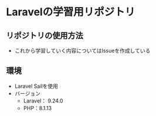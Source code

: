 # Laravelの学習用リポジトリ
## リポジトリの使用方法
* これから学習していく内容についてはIssueを作成している
## 環境
* Laravel Sailを使用
* バージョン
  * Laravel： 9.24.0
  * PHP：8.1.13